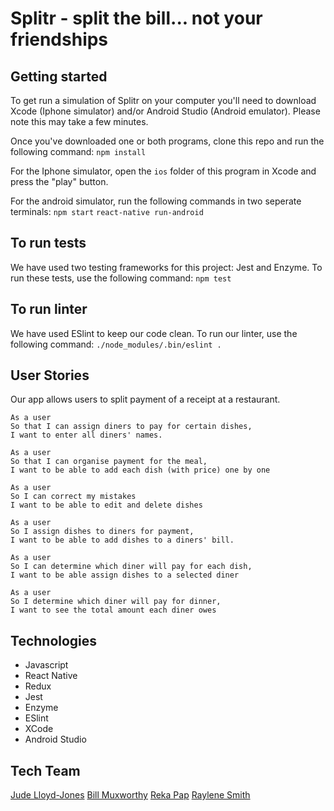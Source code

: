 # Splitr - split the bill... not your friendships



## Getting started
To get run a simulation of Splitr on your computer you'll need to download Xcode (Iphone simulator) and/or Android Studio (Android emulator). Please note this may take a few minutes.

Once you've downloaded one or both programs, clone this repo and run the following command:
`npm install`

For the Iphone simulator, open the `ios` folder of this program in Xcode and press the "play" button.

For the android simulator, run the following commands in two seperate terminals:
`npm start`
`react-native run-android`


## To run tests
We have used two testing frameworks for this project: Jest and Enzyme. To run these tests, use the following command:
`npm test`

## To run linter
We have used ESlint to keep our code clean. To run our linter, use the following command:
`./node_modules/.bin/eslint .`

## User Stories
Our app allows users to split payment of a receipt at a restaurant.

```
As a user
So that I can assign diners to pay for certain dishes,
I want to enter all diners' names.
```

```
As a user
So that I can organise payment for the meal,
I want to be able to add each dish (with price) one by one
```

```
As a user
So I can correct my mistakes
I want to be able to edit and delete dishes
```

```
As a user
So I assign dishes to diners for payment,
I want to be able to add dishes to a diners' bill.
```

```
As a user
So I can determine which diner will pay for each dish,
I want to be able assign dishes to a selected diner
```

```
As a user
So I determine which diner will pay for dinner,
I want to see the total amount each diner owes
```

## Technologies
* Javascript
* React Native
* Redux
* Jest
* Enzyme
* ESlint
* XCode
* Android Studio


## Tech Team
[Jude Lloyd-Jones](https://github.com/JL-J)
[Bill Muxworthy](https://github.com/BillMux/)
[Reka Pap](https://github.com/rekapap)
[Raylene Smith](https://github.com/rsmith88)
